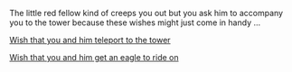 The little red fellow kind of creeps you out
 but you ask him to accompany you to the tower
  because these wishes might just come in handy ...

[Wish that you and him teleport to the tower](./teleport/teleport.md)

[Wish that you and him get an eagle to ride on](./eagle/eagle.md)